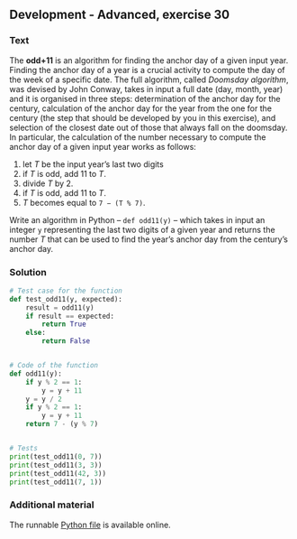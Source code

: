 ## Development - Advanced, exercise 30

### Text
The **odd+11** is an algorithm for finding the anchor day of a given input year. Finding the anchor day of a year is a crucial activity to compute the day of the week of a specific date. The full algorithm, called *Doomsday algorithm*, was devised by John Conway, takes in input a full date (day, month, year) and it is organised in three steps: determination of the anchor day for the century, calculation of the anchor day for the year from the one for the century (the step that should be developed by you in this exercise), and selection of the closest date out of those that always fall on the doomsday.
In particular, the calculation of the number necessary to compute the anchor day of a given input year works as follows:

1. let *T* be the input year’s last two digits
2. if *T* is odd, add 11 to *T*.
3. divide *T* by 2.
4. if *T* is odd, add 11 to *T*.
5. *T* becomes equal to `7 − (T % 7)`.

Write an algorithm in Python – `def odd11(y)` – which takes in input an integer `y` representing the last two digits of a given year and returns the number *T* that can be used to find the year’s anchor day from the century’s anchor day.


### Solution
```python
# Test case for the function
def test_odd11(y, expected):
    result = odd11(y)
    if result == expected:
        return True
    else:
        return False


# Code of the function
def odd11(y):
    if y % 2 == 1:
        y = y + 11
    y = y / 2
    if y % 2 == 1:
        y = y + 11
    return 7 - (y % 7)


# Tests
print(test_odd11(0, 7))
print(test_odd11(3, 3))
print(test_odd11(42, 3))
print(test_odd11(7, 1))
``` 

### Additional material
The runnable [Python file](exercise_30.py) is available online.
